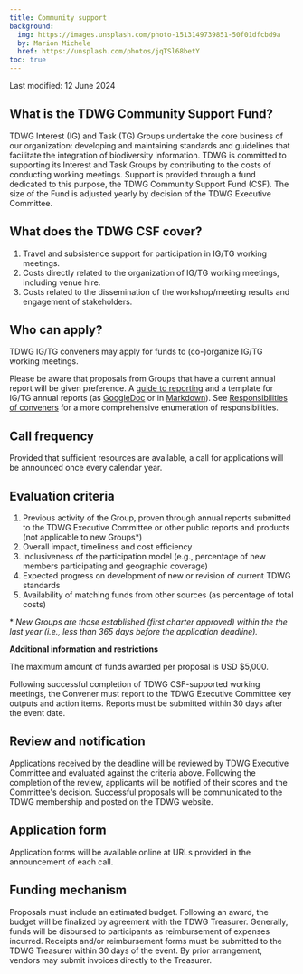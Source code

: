 ```yaml
---
title: Community support
background:
  img: https://images.unsplash.com/photo-1513149739851-50f01dfcbd9a
  by: Marion Michele
  href: https://unsplash.com/photos/jqTSl68betY
toc: true
---
```

Last modified: 12 June 2024

## What is the TDWG Community Support Fund?

TDWG Interest (IG) and Task (TG) Groups undertake the core business of our organization: developing and maintaining standards and guidelines that facilitate the integration of biodiversity information. TDWG is committed to supporting its Interest and Task Groups by contributing to the costs of conducting working meetings. Support is provided through a fund dedicated to this purpose, the TDWG Community Support Fund (CSF). The size of the Fund is adjusted yearly by decision of the TDWG Executive Committee.

## What does the TDWG CSF cover?

1. Travel and subsistence support for participation in IG/TG working meetings.
1. Costs directly related to the organization of IG/TG working meetings, including venue hire.
1. Costs related to the dissemination of the workshop/meeting results and engagement of stakeholders.

## Who can apply?

TDWG IG/TG conveners may apply for funds to (co-)organize IG/TG working meetings.

Please be aware that proposals from Groups that have a current annual report will be given preference. A [guide to reporting](/community/management/guide-to-reporting) and a template for IG/TG annual reports (as [GoogleDoc](http://drive.google.com/open?id=1VYHouWmgh94zUibFgDlTW_6cwCTsYbl6Kq9vsczFPjA) or in [Markdown](https://github.com/tdwg/website/blob/master/assets/documents/annual-report-template.md)). See [Responsibilities of conveners](/community/management/) for a more comprehensive enumeration of responsibilities.

## Call frequency

Provided that sufficient resources are available, a call for applications will be announced once every calendar year.

## Evaluation criteria

1. Previous activity of the Group, proven through annual reports submitted to the TDWG Executive Committee or other public reports and products (not applicable to new Groups*)
1. Overall impact, timeliness and cost efficiency
1. Inclusiveness of the participation model (e.g., percentage of new members participating and geographic coverage)
1. Expected progress on development of new or revision of current TDWG standards
1. Availability of matching funds from other sources (as percentage of total costs)

\* _New Groups are those established (first charter approved) within the the last year (i.e., less than 365 days before the application deadline)._

**Additional information and restrictions**

The maximum amount of funds awarded per proposal is USD $5,000.

Following successful completion of TDWG CSF-supported working meetings, the Convener must report to the TDWG Executive Committee key outputs and action items. Reports must be submitted within 30 days after the event date.

## Review and notification

Applications received by the deadline will be reviewed by TDWG Executive Committee and evaluated against the criteria above. Following the completion of the review, applicants will be notified of their scores and the Committee's decision. Successful proposals will be communicated to the TDWG membership and posted on the TDWG website.

## Application form

Application forms will be available online at URLs provided in the announcement of each call.

## Funding mechanism

Proposals must include an estimated budget. Following an award, the budget will be finalized by agreement with the TDWG Treasurer. Generally, funds will be disbursed to participants as reimbursement of expenses incurred. Receipts and/or reimbursement forms must be submitted to the TDWG Treasurer within 30 days of the event. By prior arrangement, vendors may submit invoices directly to the Treasurer.

